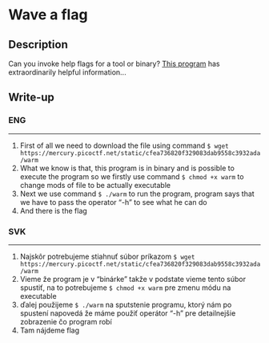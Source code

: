 # Wave a flag

## Description

Can you invoke help flags for a tool or binary? [This program](https://mercury.picoctf.net/static/cfea736820f329083dab9558c3932ada/warm) has extraordinarily helpful information...

## Write-up

### ENG

---

1. First of all we need to download the file using command `$ wget https://mercury.picoctf.net/static/cfea736820f329083dab9558c3932ada/warm`
2. What we know is that, this program is in binary and is possible to execute the program so we firstly use command `$ chmod +x warm` to change mods of file to be actually executable 
3. Next we use command `$ ./warm` to run the program, program says that we have to pass the operator “-h” to see what he can do  
4. And there is the flag

### SVK

---

1. Najskôr potrebujeme stiahnuť súbor príkazom `$ wget https://mercury.picoctf.net/static/cfea736820f329083dab9558c3932ada/warm`
2. Vieme že program je v “binárke” takže v podstate vieme tento súbor spustiť, na to potrebujeme `$ chmod +x warm` pre zmenu módu na executable 
3. ďalej použijeme `$ ./warm` na sputstenie programu, ktorý nám po spustení napovedá že máme použiť operátor “-h” pre detailnejšie zobrazenie čo program robí  
4. Tam nájdeme flag